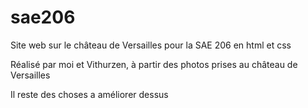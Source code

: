 # sae206
Site web sur le château de Versailles pour la SAE 206 en html et css

Réalisé par moi et Vithurzen, à partir des photos prises au château de Versailles

Il reste des choses a améliorer dessus
